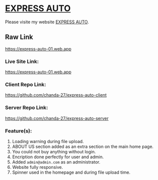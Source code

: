 # [EXPRESS AUTO](https://express-auto-01.web.app)

Please visite my website [EXPRESS AUTO](https://express-auto-01.web.app).

## Raw Link
https://express-auto-01.web.app

### Live Site Link:
https://express-auto-01.web.app
### Client Repo Link:
https://github.com/chanda-27/express-auto-client
### Server Repo Link:
https://github.com/chanda-27/express-auto-server

### Feature(s):
1. Loading warning during file upload.
2. ABOUT US section added as an extra section on the main home page.
3. You could not buy anything without login.
4. Encription done perfectly for user and admin.
5. Added `admin@admin.com` as an administrator.
6. Website fully responsive.
7. Spinner used in the homepage and during file upload time.